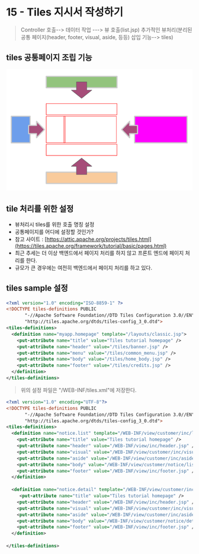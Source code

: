# 15 - Tiles 지시서 작성하기
> Controller 호출--> 데이터 작업 --->  뷰 호출(list.jsp)
> 추가적인 뷰처리(분리된 공통 페이지(header, footer, visual, aside, 등등) 삽입 기능--> tiles)
## tiles 공통페이지 조립 기능
![image](tiles01.png)

## tile 처리를 위한 설정
- 뷰처리시 tiles를 위한 호출 명칭 설정
- 공통페이지를 어디에 설정할 것인가?
- 참고 사이트 : [https://attic.apache.org/projects/tiles.html](https://tiles.apache.org/framework/tutorial/basic/pages.html)
- 최근 추세는 더 이상 백엔드에서 페이지 처리를 하지 않고 프론트 엔드에 페이지 처리를 한다.
- 규모가 큰 경우에는 여전히 백엔드에서 페이지 처리를 하고 있다.
## tiles sample 설정
```xml
<?xml version="1.0" encoding="ISO-8859-1" ?>
<!DOCTYPE tiles-definitions PUBLIC
       "-//Apache Software Foundation//DTD Tiles Configuration 3.0//EN"
       "http://tiles.apache.org/dtds/tiles-config_3_0.dtd">
<tiles-definitions>
  <definition name="myapp.homepage" template="/layouts/classic.jsp">
    <put-attribute name="title" value="Tiles tutorial homepage" />
    <put-attribute name="header" value="/tiles/banner.jsp" />
    <put-attribute name="menu" value="/tiles/common_menu.jsp" />
    <put-attribute name="body" value="/tiles/home_body.jsp" />
    <put-attribute name="footer" value="/tiles/credits.jsp" />
  </definition>
</tiles-definitions>
```
> 위의 설정 파일은 "/WEB-INF/tiles.xml"에 저장한다.
```xml
<?xml version="1.0" encoding="UTF-8"?>
<!DOCTYPE tiles-definitions PUBLIC
       "-//Apache Software Foundation//DTD Tiles Configuration 3.0//EN"
       "http://tiles.apache.org/dtds/tiles-config_3_0.dtd">
<tiles-definitions>
  <definition name="notice.list" template="/WEB-INF/view/customer/inc/layout.jsp">
    <put-attribute name="title" value="Tiles tutorial homepage" />
    <put-attribute name="header" value="/WEB-INF/view/inc/header.jsp" />
    <put-attribute name="visual" value="/WEB-INF/view/customer/inc/visual.jsp" />    
    <put-attribute name="aside" value="/WEB-INF/view/customer/inc/aside.jsp" />
    <put-attribute name="body" value="/WEB-INF/view/customer/notice/list.jsp" />
    <put-attribute name="footer" value="/WEB-INF/view/inc/footer.jsp" />
  </definition>
  
  <definition name="notice.detail" template="/WEB-INF/view/customer/inc/layout.jsp">
     <put-attribute name="title" value="Tiles tutorial homepage" />
    <put-attribute name="header" value="/WEB-INF/view/inc/header.jsp" />
    <put-attribute name="visual" value="/WEB-INF/view/customer/inc/visual.jsp" />    
    <put-attribute name="aside" value="/WEB-INF/view/customer/inc/aside.jsp" />
    <put-attribute name="body" value="/WEB-INF/view/customer/notice/detail.jsp" />
    <put-attribute name="footer" value="/WEB-INF/view/inc/footer.jsp" />
  </definition>
  
</tiles-definitions>
```



